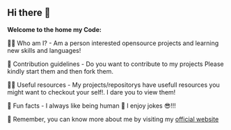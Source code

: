 ## Hi there 👋


**Welcome to the home my Code:**

🙋‍♀️ Who am I? - Am a person interested opensource projects and learning new skills and languages!

🌈 Contribution guidelines - Do you want to contribute to my projects Please kindly start them and then fork them.

👩‍💻 Useful resources -  My projects/repositorys have usefull resources you might want to checkout your self!. I dare you to view them!

🍿 Fun facts - I always like being human 🫡 I enjoy jokes 😎!!!


🧙 Remember, you can know more about me by visiting my [official website](https://kisakyemoses.vercel.app/)
